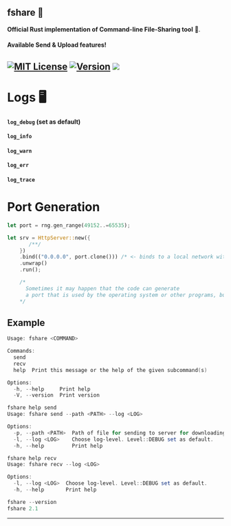  
## fshare 📁
**Official Rust implementation of Command-line File-Sharing tool** 🦀.
#### Available Send & Upload features!

[![MIT License](https://img.shields.io/github/license/dec0dOS/amazing-github-template.svg?style=flat-square)](https://github.com/ynwqmv/netprotocol/discussions/3)
[![Version](https://img.shields.io/badge/version-2.0-red.svg)](https://github.com/ynwqmv/netplatform/blob/master/NETWORK.md)
![](https://camo.githubusercontent.com/a080948f1963a87a71216a884b318e6d84825d4cb0be5b242b3153e5b096486c/68747470733a2f2f696d672e736869656c64732e696f2f62616467652f432b2b2d536f6c7574696f6e732d626c75652e7376673f7374796c653d666c6174266c6f676f3d63253242253242)
---


 
# Logs 🖥️
#### `log_debug` (set as default)
#### `log_info`
#### `log_warn`  
#### `log_err` 
#### `log_trace`  
 

# Port Generation
```rs
let port = rng.gen_range(49152..=65535);
```
```rs
let srv = HttpServer::new({
       /**/
    })
    .bind(("0.0.0.0", port.clone())) /* <- binds to a local network with a randomly generated port */
    .unwrap()
    .run();

    /*
      Sometimes it may happen that the code can generate
      a port that is used by the operating system or other programs, but it's not critical.
    */
```
 
 ## Example 
```powershell
Usage: fshare <COMMAND>

Commands:
  send
  recv
  help  Print this message or the help of the given subcommand(s)

Options:
  -h, --help     Print help
  -V, --version  Print version
```
```powershell
fshare help send
Usage: fshare send --path <PATH> --log <LOG>

Options:
  -p, --path <PATH>  Path of file for sending to server for downloading.
  -l, --log <LOG>    Choose log-level. Level::DEBUG set as default.
  -h, --help         Print help
```
```powershell
fshare help recv
Usage: fshare recv --log <LOG>

Options:
  -l, --log <LOG>  Choose log-level. Level::DEBUG set as default.
  -h, --help       Print help
```
```powershell
fshare --version
fshare 2.1
```
____



